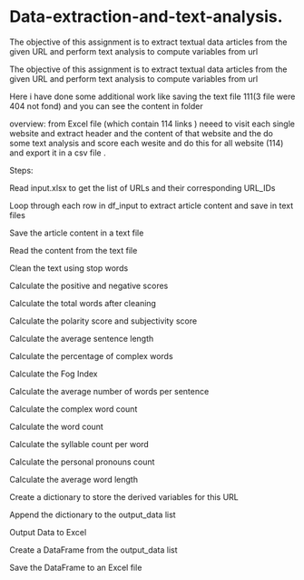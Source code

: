 # Data-extraction-and-text-analysis.
The objective of this assignment is to extract textual data articles from the given URL and perform text analysis to compute variables from url

The objective of this assignment is to extract textual data articles from the given URL and perform text analysis to compute variables from url

Here i have done some additional work like saving the text file 111(3 file were 404 not fond) and you can see the content in folder

overview: from Excel file (which contain 114 links ) neeed to visit each single website and extract header and the content of that website and the do some text analysis and score each wesite and do this for all website (114) and export it in a csv file .

Steps:

Read input.xlsx to get the list of URLs and their corresponding URL_IDs

Loop through each row in df_input to extract article content and save in text files

Save the article content in a text file

Read the content from the text file

Clean the text using stop words

Calculate the positive and negative scores

Calculate the total words after cleaning

Calculate the polarity score and subjectivity score

Calculate the average sentence length

Calculate the percentage of complex words

Calculate the Fog Index

Calculate the average number of words per sentence

Calculate the complex word count

Calculate the word count

Calculate the syllable count per word

Calculate the personal pronouns count

Calculate the average word length

Create a dictionary to store the derived variables for this URL

Append the dictionary to the output_data list

Output Data to Excel

Create a DataFrame from the output_data list

Save the DataFrame to an Excel file
